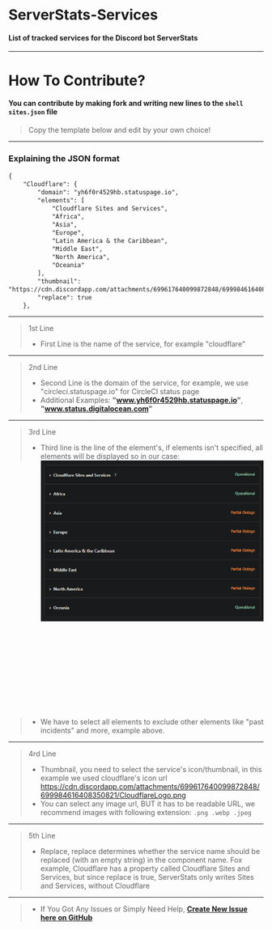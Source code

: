 # **ServerStats-Services**
#### List of tracked services for the Discord bot ServerStats
------

# How To Contribute?
#### You can contribute by making fork and writing new lines to the ```shell sites.json``` file 
> Copy the template below and edit by your own choice!
------
### Explaining the JSON format
```shell
{
    "Cloudflare": {
        "domain": "yh6f0r4529hb.statuspage.io",
        "elements": [
            "Cloudflare Sites and Services",
            "Africa",
            "Asia",
            "Europe",
            "Latin America & the Caribbean",
            "Middle East",
            "North America",
            "Oceania"
        ],
        "thumbnail": "https://cdn.discordapp.com/attachments/699617640099872848/699984616408350821/CloudflareLogo.png",
        "replace": true
    },
```
------
> 1st Line
> - First Line is the name of the service, for example "cloudflare"
------
> 2nd Line 
> - Second Line is the domain of the service, for example, we use "circleci.statuspage.io" for CircleCI status page
> - Additional Examples: **"www.yh6f0r4529hb.statuspage.io"**, **"www.status.digitalocean.com"**
------
> 3rd Line
> - Third line is the line of the element's, if elements isn't specified, all elements will be displayed so in our case:
<img src="https://github.com/TheChickenNagget/assets/blob/master/images/Capture.PNG"
     alt="Markdown Monster icon"
     style="float: left; margin-right: 10px;" />
     
        "elements": [
            "Cloudflare Sites and Services",
            "Africa",
            "Asia",
            "Europe",
            "Latin America & the Caribbean",
            "Middle East",
            "North America",
            "Oceania"
        ] 
        
> - We have to select all elements to exclude other elements like "past incidents" and more, example above.
------
> 4rd Line
> - Thumbnail, you need to select the service's icon/thumbnail, in this example we used cloudflare's icon url 
> https://cdn.discordapp.com/attachments/699617640099872848/699984616408350821/CloudflareLogo.png
> - You can select any image url, BUT it has to be readable URL, we recommend images with following extension: ```.png .webp .jpeg```
------
> 5th Line
> - Replace, replace determines whether the service name should be replaced (with an empty string) in the component name. Fox example, Cloudflare has a property called Cloudflare Sites and Services, but since replace is true, ServerStats only writes Sites and Services, without Cloudflare
------
> - If You Got Any Issues or Simply Need Help, **[Create New Issue here on GitHub](https://github.com/PandaDriver156/ServerStats-Services/issues/new)**
